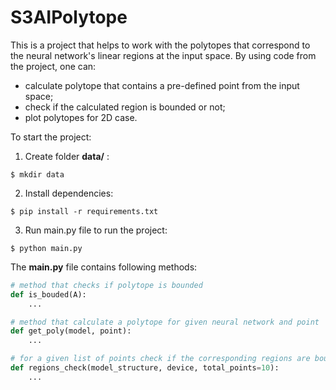 # S3AIPolytope

This is a project that helps to work with the polytopes that correspond to the neural network's linear regions at the input space.
By using code from the project, one can:
- calculate polytope that contains a pre-defined point from the input space;
- check if the calculated region is bounded or not;
- plot polytopes for 2D case.

To start the project:
1) Create folder **data/** :
```shell
$ mkdir data
```
2) Install dependencies:
```shell
$ pip install -r requirements.txt
```
3) Run main.py file to run the project: 
```shell 
$ python main.py
```

The **main.py** file contains following methods:
```python
# method that checks if polytope is bounded
def is_bouded(A):
    ...
```
```python
# method that calculate a polytope for given neural network and point
def get_poly(model, point):
    ...
```
```python
# for a given list of points check if the corresponding regions are bounded or not
def regions_check(model_structure, device, total_points=10):
    ...
```